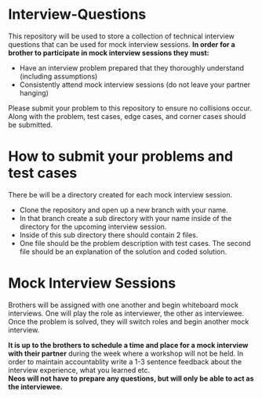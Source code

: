 # Interview-Questions
This repository will be used to store a collection of technical interview questions that can be used for mock interview
sessions.
**In order for a brother to participate in mock interview sessions they must:**
* Have an interview problem prepared that they thoroughly understand (including assumptions)
* Consistently attend mock interview sessions (do not leave your partner hanging)

Please submit your problem to this repository to ensure no collisions occur.<br> 
Along with the problem, test cases, edge cases, and corner cases should be submitted. 
# How to submit your problems and test cases
There be will be a directory created for each mock interview session. 
* Clone the repository and open up a new branch with your name.
* In that branch create a sub directory with your name inside of the directory for the upcoming interview session.
* Inside of this sub directory there should contain 2 files. 
* One file should be the problem description with test cases. The second file should be an explanation of the solution and coded solution.
# Mock Interview Sessions
Brothers will be assigned with one another and begin whiteboard mock interviews. One will play the role as interviewer, the other as interviewee. Once the problem is solved, they will switch roles and begin another mock interview. 

**It is up to the brothers to schedule a time and place for a mock interview with their partner** during the week where a workshop will not be held. In order to maintain accountablity write a 1-3 sentence feedback about the interview experience, what you learned etc.
<br>
**Neos will not have to prepare any questions, but will only be able to act as the interviewee.**
